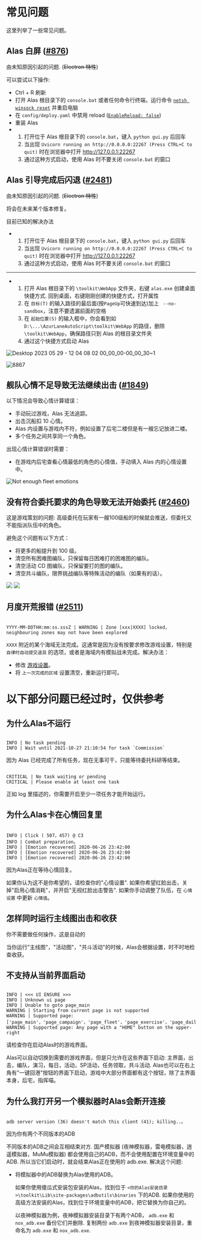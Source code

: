 # 常见问题

这里列举了一些常见问题。


## Alas 白屏 ([#876](https://github.com/LmeSzinc/AzurLaneAutoScript/issues/876))
由未知原因引起的问题. (~~Electron 特性~~)

可以尝试以下操作:
 - Ctrl + R 刷新
 - 打开 Alas 根目录下的 `console.bat` 或者任何命令行终端，运行命令 [`netsh winsock reset`](https://support.microsoft.com/zh-cn/windows/%E4%BF%AE%E5%A4%8D-windows-%E4%B8%AD%E7%9A%84%E4%BB%A5%E5%A4%AA%E7%BD%91%E8%BF%9E%E6%8E%A5%E9%97%AE%E9%A2%98-2311254e-cab8-42d6-90f3-cb0b9f63645f) 并重启电脑
 - 在 `config/deploy.yaml` 中禁用 reload ([`EnableReload: false`](https://github.com/LmeSzinc/AzurLaneAutoScript/blob/master/config/deploy.template.yaml#L88-L91))
 - 重装 Alas
 - 1. 打开位于 Alas 根目录下的 `console.bat`，键入 `python gui.py` 后回车
   2. 当出现 `Uvicorn running on http://0.0.0.0:22267 (Press CTRL+C to quit)` 时在浏览器中打开 http://127.0.0.1:22267
   3. 通过这种方式启动，使用 Alas 时不要关闭 `console.bat` 的窗口

## Alas 引导完成后闪退 ([#2481](https://github.com/LmeSzinc/AzurLaneAutoScript/issues/2481))
由未知原因引起的问题. (~~Electron 特性~~)

将会在未来某个版本修复。

目前已知的解决办法
 - 1. 打开位于 Alas 根目录下的 `console.bat`，键入 `python gui.py` 后回车
   2. 当出现 `Uvicorn running on http://0.0.0.0:22267 (Press CTRL+C to quit)` 时在浏览器中打开 http://127.0.0.1:22267
   3. 通过这种方式启动，使用 Alas 时不要关闭 `console.bat` 的窗口

<hr/>

 - 1. 打开 Alas 根目录下的 `\toolkit\WebApp` 文件夹，右键 `alas.exe` 创建桌面快捷方式. 回到桌面，右键刚刚创建的快捷方式，打开属性
   1. 在 `目标(T)` 的输入路径的最后面(按`PageUp`可快速到达)加上 ` --no-sandbox`，注意不要遗漏前面的空格
   2. 在 `起始位置(S)` 的输入框中，你会看到如 `D:\...\AzurLaneAutoScript\toolkit\WebApp` 的路径，删除 `\toolkit\WebApp`，确保路径只到 Alas 的根目录文件夹
   3. 通过这个快捷方式启动 Alas


![Desktop 2023 05 29 - 12 04 08 02 00_00_00-00_00_30~1](/manual/quick-start/FAQ/whitescreen1.gif)


![8867](/manual/quick-start/FAQ/whitescreen2.gif)


## 舰队心情不足导致无法继续出击 ([#1849](https://github.com/LmeSzinc/AzurLaneAutoScript/issues/1849))

以下情况会导致心情计算错误：

  - 手动玩过游戏，Alas 无法追踪。
  - 出击沉船扣 10 心情。
  - Alas 内设置与游戏内不符，例如设置了后宅二楼但是有一艘忘记放进二楼。
  - 多个任务之间共享同一个角色。

出现心情计算错误时需要：
- 在游戏内后宅查看心情最低的角色的心情值，手动填入 Alas 内的心情设置中。

![Not enough fleet emotions](/manual/quick-start/FAQ/201313401-1eed6178-bf4d-411d-950e-74ab6fbef1c6.png)

## 没有符合委托要求的角色导致无法开始委托 ([#2460](https://github.com/LmeSzinc/AzurLaneAutoScript/issues/2460))

这是游戏策划的问题: 高级委托在玩家有一艘100级船的时候就会推送，但委托又不能指派队伍中的角色。

避免这个问题有以下方式：

- 将更多的船提升到 100 级。
- 清空所有困难图编队，只保留每日困难打的困难图的编队。
- 清空活动 CD 图编队，只保留要打的图的编队。
- 清空共斗编队，限界挑战编队等特殊活动的编队（如果有的话）。

![](/manual/quick-start/FAQ/230404498-2b5a07d8-fd2f-4a32-a80a-4fec6a911dc8.png)
![](/manual/quick-start/FAQ/230404599-2ebb89bd-b8f5-4898-b255-99731c64336c.png)
## 月度开荒报错 ([#2511](https://github.com/LmeSzinc/AzurLaneAutoScript/issues/2511))

```shell

YYYY-MM-DDTHH:mm:ss.sssZ | WARNING | Zone [xxx|XXXX] locked，neighbouring zones may not have been explored

```

`XXXX` 附近的某个海域无法完成。这通常是因为没有按要求修改游戏设置，特别是 `自律时自动提交道具` 的选项，或者是海域内有模拟战未完成。解决办法：
- 修改 [游戏设置](../game/game-settings.md)。
- 将 `上一次完成的区域` 设置清空，重新运行即可。

# 以下部分问题已经过时，仅供参考

## 为什么Alas不运行

```shell

INFO | No task pending
INFO | Wait until 2021-10-27 21:10:54 for task `Commission`

```

因为 Alas 已经完成了所有任务，现在无事可干，只能等待委托科研等结束。

```shell

CRITICAL | No task waiting or pending
CRITICAL | Please enable at least one task

```

正如 log 里描述的，你需要开启至少一项任务才能开始运行。



## 为什么Alas卡在心情回复里

```shell

INFO | Click ( 507，457) @ C3
INFO | Combat preparation。
INFO | [Emotion recovered] 2020-06-26 23:42:00
INFO | [Emotion recovered] 2020-06-26 23:42:00
INFO | [Emotion recovered] 2020-06-26 23:42:00

```

因为Alas正在等待心情回复。

如果你认为这不是你希望的，请检查你的"心情设置". 如果你希望红脸出击，关掉"启用心情消耗"，并开启"无视红脸出击警告". 如果你手动调整了队伍，在 `心情设置` 中更新 `心情值`。

## 怎样同时运行主线图出击和收获


你不需要做任何操作，这是自动的

当你运行"主线图"，"活动图"，"共斗活动"的时候，Alas会根据设置，时不时地检查收获。



## 不支持从当前界面启动

```shell

INFO | <<< UI ENSURE >>>
INFO | Unknown ui page
INFO | Unable to goto page_main
WARNING | Starting from current page is not supported
WARNING | Supported page: ['page_main'，'page_campaign'，'page_fleet'，'page_exercise'，'page_daily'，'page_event'，'page_sp'，'page_mission'，'page_raid']
WARNING | Supported page: Any page with a "HOME" button on the upper-right

```

请检查你在启动Alas时的游戏界面。

Alas可以自动切换到需要的游戏界面，但是只允许在这些界面下启动: 主界面，出击，编队，演习，每日，活动，SP活动，任务领取，共斗活动. Alas也可以在右上角有"一键回港"按钮的界面下启动，游戏中大部分界面都有这个按钮，除了主界面本身，后宅，指挥喵。



## 为什么我打开另一个模拟器时Alas会断开连接

```shell

adb server version (36) doesn't match this client (41); killing..。

```


因为你有两个不同版本的ADB

不同版本的ADB之间会互相结束对方. 国产模拟器 (夜神模拟器，雷电模拟器，逍遥模拟器，MuMu模拟器) 都会使用自己的ADB，而不会使用配置在环境变量中的ADB. 所以当它们启动时，就会结束Alas正在使用的 adb.exe. 解决这个问题:

- 将模拟器中的ADB替换为Alas使用的ADB。

  如果你使用傻瓜式安装包安装的Alas，找到位于 `<你的Alas安装目录>\toolkit\Lib\site-packages\adbutils\binaries` 下的ADB. 如果你使用的高级方法安装的Alas，找到位于环境变量中的ADB，把它替换为你自己的。

  以夜神模拟器为例，夜神模拟器安装目录下有两个ADB， `adb.exe` 和 `nox_adb.exe` 备份它们并删除. 复制两份 `adb.exe` 到夜神模拟器安装目录，重命名为 `adb.exe` 和 `nox_adb.exe`.